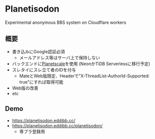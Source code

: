 # Planetisodon

Experimental anonymous BBS system on Cloudflare workers

## 概要

- 書き込みにGoogle認証必須 
  - メールアドレス等はサーバ上で保持しない
- バックエンドに[Planetscale](https://planetscale.com/)を使用 (NeonかTiDB Serverlessに移行予定)
- スレタイにスレ立て者のIDを付与
  - MateとWeb版限定、Headerで"X-ThreadList-AuthorId-Supported: true"にすれば取得可能
- Web版の改善
- etc

## Demo

- https://planetisodon.eddibb.cc/
- https://planetisodon.eddibb.cc/planetisodon/
  - 専ブラ登録用
